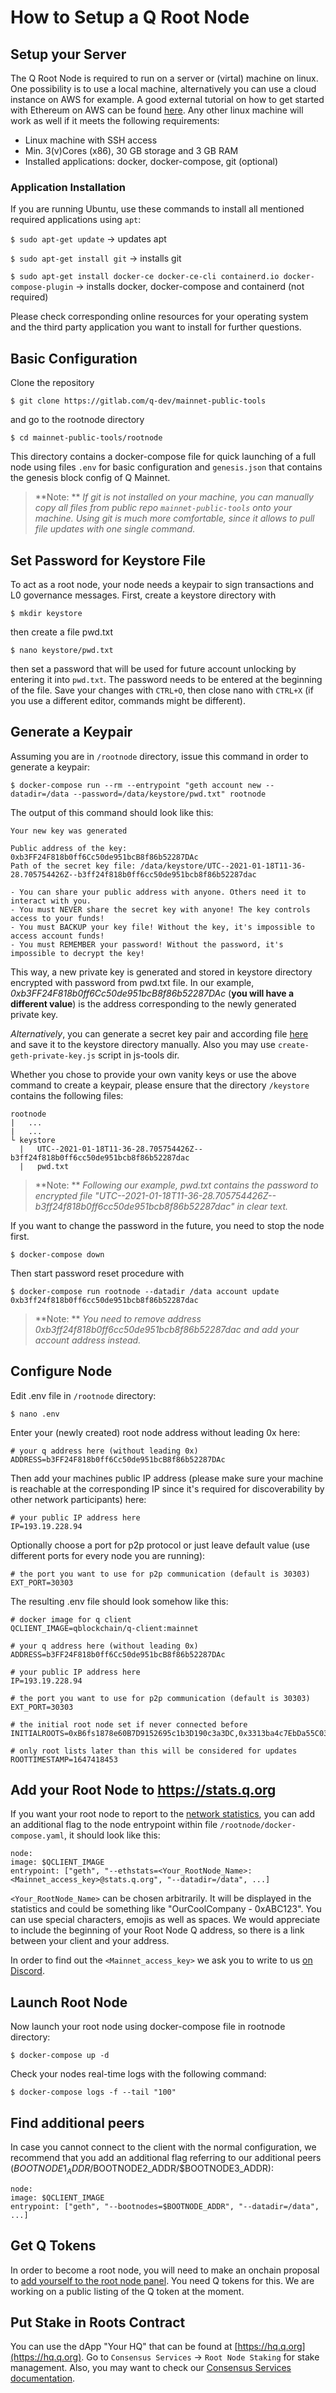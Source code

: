 # How to Setup a Q Root Node

## Setup your Server

The Q Root Node is required to run on a server or (virtal) machine on linux. One possibility is to use a local machine, alternatively you can use a cloud instance on AWS for example. A good external tutorial on how to get started with Ethereum on AWS can be found [here](https://medium.com/@pilankar.akshay3/how-to-setup-a-ethereum-poa-private-proof-of-authority-ethereum-network-network-on-amazon-aws-5fdf56d2ad93). Any other linux machine will work as well if it meets the following requirements:

  - Linux machine with SSH access
  - Min. 3(v)Cores (x86), 30 GB storage and 3 GB RAM
  - Installed applications: docker, docker-compose, git (optional)

### Application Installation

If you are running Ubuntu, use these commands to install all mentioned required applications using `apt`:

`$ sudo apt-get update` -> updates apt

`$ sudo apt-get install git` -> installs git

`$ sudo apt-get install docker-ce docker-ce-cli containerd.io docker-compose-plugin` -> installs docker, docker-compose and containerd (not required)

Please check corresponding online resources for your operating system and the third party application you want to install for further questions.

## Basic Configuration

Clone the repository

`$ git clone https://gitlab.com/q-dev/mainnet-public-tools`

and go to the rootnode directory

`$ cd mainnet-public-tools/rootnode`

This directory contains a docker-compose file for quick launching of a full node using files `.env` for basic configuration and `genesis.json` that contains the genesis block config of Q Mainnet.

> **Note: ** *If git is not installed on your machine, you can manually copy all files from public repo `mainnet-public-tools` onto your machine. Using git is much more comfortable, since it allows to pull file updates with one single command.*

## Set Password for Keystore File

To act as a root node, your node needs a keypair to sign transactions and L0 governance messages. First, create a keystore directory with

`$ mkdir keystore`

then create a file pwd.txt

`$ nano keystore/pwd.txt`

then set a password that will be used for future account unlocking by entering it into `pwd.txt`. The password needs to be entered at the beginning of the file. Save your changes with `CTRL+O`, then close nano with `CTRL+X` (if you use a different editor, commands might be different).

## Generate a Keypair

Assuming you are in `/rootnode` directory, issue this command in order to generate a keypair:  

    $ docker-compose run --rm --entrypoint "geth account new --datadir=/data --password=/data/keystore/pwd.txt" rootnode

The output of this command should look like this:

    Your new key was generated

    Public address of the key:   0xb3FF24F818b0ff6Cc50de951bcB8f86b52287DAc
    Path of the secret key file: /data/keystore/UTC--2021-01-18T11-36-28.705754426Z--b3ff24f818b0ff6cc50de951bcb8f86b52287dac

    - You can share your public address with anyone. Others need it to interact with you.
    - You must NEVER share the secret key with anyone! The key controls access to your funds!
    - You must BACKUP your key file! Without the key, it's impossible to access account funds!
    - You must REMEMBER your password! Without the password, it's impossible to decrypt the key!

This way, a new private key is generated and stored in keystore directory encrypted with password from pwd.txt file. In our example, *0xb3FF24F818b0ff6Cc50de951bcB8f86b52287DAc* (**you will have a different value**) is the address corresponding to the newly generated private key.

*Alternatively*, you can generate a secret key pair and according file [here](https://vanity-eth.tk/) and save it to the keystore directory manually.
Also you may use `create-geth-private-key.js` script in js-tools dir.

Whether you chose to provide your own vanity keys or use the above command to create a keypair, please ensure that the directory `/keystore` contains the following files:

    rootnode
    |   ...
    |   ...
    └ keystore
      |   UTC--2021-01-18T11-36-28.705754426Z--b3ff24f818b0ff6cc50de951bcb8f86b52287dac
      |   pwd.txt

> **Note: ** *Following our example, pwd.txt contains the password to encrypted file "UTC--2021-01-18T11-36-28.705754426Z--b3ff24f818b0ff6cc50de951bcb8f86b52287dac" in clear text.*

If you want to change the password in the future, you need to stop the node first.

`$ docker-compose down`

Then start password reset procedure with

    $ docker-compose run rootnode --datadir /data account update 0xb3ff24f818b0ff6cc50de951bcb8f86b52287dac

> **Note: ** *You need to remove address _0xb3ff24f818b0ff6cc50de951bcb8f86b52287dac_ and add your account address instead.*

## Configure Node

Edit .env file in `/rootnode` directory:

`$ nano .env`

Enter your (newly created) root node address without leading 0x here:

    # your q address here (without leading 0x)
    ADDRESS=b3FF24F818b0ff6Cc50de951bcB8f86b52287DAc

Then add your machines public IP address (please make sure your machine is reachable at the corresponding IP since it's required for discoverability by other network participants) here:

    # your public IP address here
    IP=193.19.228.94

Optionally choose a port for p2p protocol or just leave default value (use different ports for every node you are running):

    # the port you want to use for p2p communication (default is 30303)
    EXT_PORT=30303

The resulting .env file should look somehow like this:

    # docker image for q client
    QCLIENT_IMAGE=qblockchain/q-client:mainnet

    # your q address here (without leading 0x)
    ADDRESS=b3FF24F818b0ff6Cc50de951bcB8f86b52287DAc

    # your public IP address here
    IP=193.19.228.94

    # the port you want to use for p2p communication (default is 30303)
    EXT_PORT=30303

    # the initial root node set if never connected before
    INITIALROOTS=0xB6fs1878e60B7D9152695c1b3D190c3a3DC,0x3313ba4c7EbDa55C038316C77679b2909da7a5

    # only root lists later than this will be considered for updates
    ROOTTIMESTAMP=1647418453

## Add your Root Node to https://stats.q.org

If you want your root node to report to the [network statistics](https://stats.q.org), you can add an additional flag to the node entrypoint within file `/rootnode/docker-compose.yaml`, it should look like this:

    node:
    image: $QCLIENT_IMAGE
    entrypoint: ["geth", "--ethstats=<Your_RootNode_Name>:<Mainnet_access_key>@stats.q.org", "--datadir=/data", ...]

`<Your_RootNode_Name>` can be chosen arbitrarily. It will be displayed in the statistics and could be something like "OurCoolCompany - 0xABC123". You can use special characters, emojis as well as spaces. We would appreciate to include the beginning of your Root Node Q address, so there is a link between your client and your address.

In order to find out the `<Mainnet_access_key>` we ask you to write to us [on Discord](https://discord.gg/YTgkvJvZGD).

## Launch Root Node

Now launch your root node using docker-compose file in rootnode directory:

`$ docker-compose up -d`

Check your nodes real-time logs with the following command:

`$ docker-compose logs -f --tail "100"`

## Find additional peers

In case you cannot connect to the client with the normal configuration, we recommend that you add an additional flag referring to our additional peers ($BOOTNODE1_ADDR/$BOOTNODE2_ADDR/$BOOTNODE3_ADDR):

    node:
    image: $QCLIENT_IMAGE
    entrypoint: ["geth", "--bootnodes=$BOOTNODE_ADDR", "--datadir=/data", ...]

## Get Q Tokens

In order to become a root node, you will need to make an onchain proposal to [add yourself to the root node panel](how-to-become-a-root-node.md). You need Q tokens for this. We are working on a public listing of the Q token at the moment.

## Put Stake in Roots Contract

You can use the dApp "Your HQ" that can be found at [https://hq.q.org](https://hq.q.org). Go to `Consensus Services` -> `Root Node Staking` for stake management. Also, you may want to check our [Consensus Services documentation](dapp-consensusservices.md).
